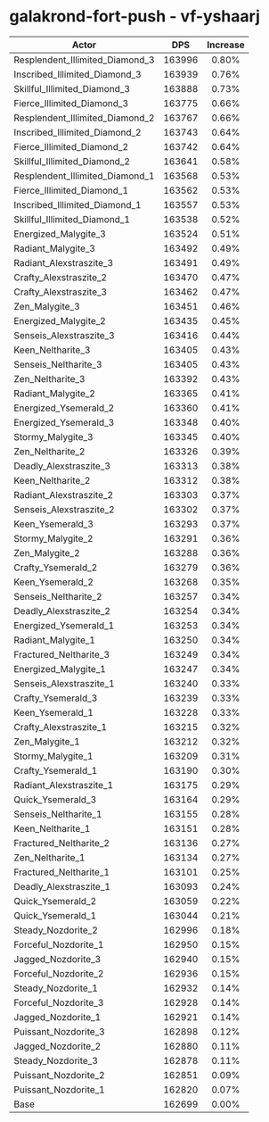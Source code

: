 # galakrond-fort-push - vf-yshaarj
| Actor | DPS | Increase |
|---|:---:|:---:|
|Resplendent_Illimited_Diamond_3|163996|0.80%|
|Inscribed_Illimited_Diamond_3|163939|0.76%|
|Skillful_Illimited_Diamond_3|163888|0.73%|
|Fierce_Illimited_Diamond_3|163775|0.66%|
|Resplendent_Illimited_Diamond_2|163767|0.66%|
|Inscribed_Illimited_Diamond_2|163743|0.64%|
|Fierce_Illimited_Diamond_2|163742|0.64%|
|Skillful_Illimited_Diamond_2|163641|0.58%|
|Resplendent_Illimited_Diamond_1|163568|0.53%|
|Fierce_Illimited_Diamond_1|163562|0.53%|
|Inscribed_Illimited_Diamond_1|163557|0.53%|
|Skillful_Illimited_Diamond_1|163538|0.52%|
|Energized_Malygite_3|163524|0.51%|
|Radiant_Malygite_3|163492|0.49%|
|Radiant_Alexstraszite_3|163491|0.49%|
|Crafty_Alexstraszite_2|163470|0.47%|
|Crafty_Alexstraszite_3|163462|0.47%|
|Zen_Malygite_3|163451|0.46%|
|Energized_Malygite_2|163435|0.45%|
|Senseis_Alexstraszite_3|163416|0.44%|
|Keen_Neltharite_3|163405|0.43%|
|Senseis_Neltharite_3|163405|0.43%|
|Zen_Neltharite_3|163392|0.43%|
|Radiant_Malygite_2|163365|0.41%|
|Energized_Ysemerald_2|163360|0.41%|
|Energized_Ysemerald_3|163348|0.40%|
|Stormy_Malygite_3|163345|0.40%|
|Zen_Neltharite_2|163326|0.39%|
|Deadly_Alexstraszite_3|163313|0.38%|
|Keen_Neltharite_2|163312|0.38%|
|Radiant_Alexstraszite_2|163303|0.37%|
|Senseis_Alexstraszite_2|163302|0.37%|
|Keen_Ysemerald_3|163293|0.37%|
|Stormy_Malygite_2|163291|0.36%|
|Zen_Malygite_2|163288|0.36%|
|Crafty_Ysemerald_2|163279|0.36%|
|Keen_Ysemerald_2|163268|0.35%|
|Senseis_Neltharite_2|163257|0.34%|
|Deadly_Alexstraszite_2|163254|0.34%|
|Energized_Ysemerald_1|163253|0.34%|
|Radiant_Malygite_1|163250|0.34%|
|Fractured_Neltharite_3|163249|0.34%|
|Energized_Malygite_1|163247|0.34%|
|Senseis_Alexstraszite_1|163240|0.33%|
|Crafty_Ysemerald_3|163239|0.33%|
|Keen_Ysemerald_1|163228|0.33%|
|Crafty_Alexstraszite_1|163215|0.32%|
|Zen_Malygite_1|163212|0.32%|
|Stormy_Malygite_1|163209|0.31%|
|Crafty_Ysemerald_1|163190|0.30%|
|Radiant_Alexstraszite_1|163175|0.29%|
|Quick_Ysemerald_3|163164|0.29%|
|Senseis_Neltharite_1|163155|0.28%|
|Keen_Neltharite_1|163151|0.28%|
|Fractured_Neltharite_2|163136|0.27%|
|Zen_Neltharite_1|163134|0.27%|
|Fractured_Neltharite_1|163101|0.25%|
|Deadly_Alexstraszite_1|163093|0.24%|
|Quick_Ysemerald_2|163059|0.22%|
|Quick_Ysemerald_1|163044|0.21%|
|Steady_Nozdorite_2|162996|0.18%|
|Forceful_Nozdorite_1|162950|0.15%|
|Jagged_Nozdorite_3|162940|0.15%|
|Forceful_Nozdorite_2|162936|0.15%|
|Steady_Nozdorite_1|162932|0.14%|
|Forceful_Nozdorite_3|162928|0.14%|
|Jagged_Nozdorite_1|162921|0.14%|
|Puissant_Nozdorite_3|162898|0.12%|
|Jagged_Nozdorite_2|162880|0.11%|
|Steady_Nozdorite_3|162878|0.11%|
|Puissant_Nozdorite_2|162851|0.09%|
|Puissant_Nozdorite_1|162820|0.07%|
|Base|162699|0.00%|
